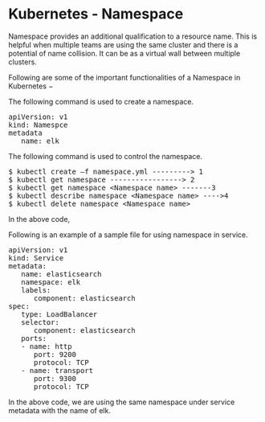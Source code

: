 # Kubernetes - Namespace


Namespace provides an additional qualification to a resource name. This is helpful when multiple teams are using the same cluster and there is a potential of name collision. It can be as a virtual wall between multiple clusters.


Following are some of the important functionalities of a Namespace in Kubernetes −


The following command is used to create a namespace.


<pre>apiVersion: v1
kind: Namespce
metadata
   name: elk
</pre>


The following command is used to control the namespace.


<pre>$ kubectl create –f namespace.yml ---------&gt; 1
$ kubectl get namespace -----------------&gt; 2
$ kubectl get namespace &lt;Namespace name&gt; -------3
$ kubectl describe namespace &lt;Namespace name&gt; ----&gt;4
$ kubectl delete namespace &lt;Namespace name&gt;
</pre>


In the above code,


Following is an example of a sample file for using namespace in service.


<pre>apiVersion: v1
kind: Service
metadata:
   name: elasticsearch
   namespace: elk
   labels:
      component: elasticsearch
spec:
   type: LoadBalancer
   selector:
      component: elasticsearch
   ports:
   - name: http
      port: 9200
      protocol: TCP
   - name: transport
      port: 9300
      protocol: TCP
</pre>


In the above code, we are using the same namespace under service metadata with the name of elk.


